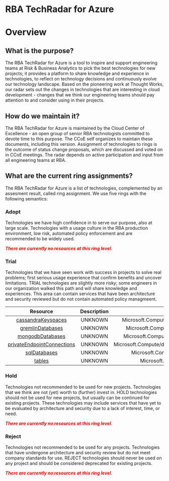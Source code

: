 
RBA TechRadar for Azure
=======================

# Overview

## What is the purpose?


The RBA TechRadar for Azure is a tool to inspire and support engineering teams at Risk & Business Analytics to pick the best technologies for new projects; it provides a platform to share knowledge and experience in technologies, to reflect on technology decisions and continuously evolve our technology landscape.  Based on the pioneering work at Thought Works, our radar sets out the changes in technologies that are interesting in cloud development - changes that we think our engineering teams should pay attention to and consider using in their projects.
## How do we maintain it?


The RBA TechRadar for Azure is maintained by the Cloud Center of Excellence - an open group of senior RBA technologists committed to devote time to this purpose.  The CCoE self organizes to maintain these documents, including this version.  Assignment of technologies to rings is the outcome of status change proposals, which are discussed and voted on in CCoE meetings.  The radar depends on active participation and input from all engineering teams at RBA.
## What are the current ring assignments?


The RBA TechRadar for Azure is a list of technologies, complemented by an assesment result, called ring assignment.  We use five rings with the following semantics:
### Adopt


Technologies we have high confidence in to serve our purpose, also at large scale.  Technologies with a usage culture in the RBA production environment, low risk, automated policy enforcement and are recommended to be widely used.  
  
***<font color="red"> There are currently no resources at this ring level. </font>***
### Trial


Technologies that we have seen work with success in projects to solve real problems;  first serious usage experience that confirm benefits and uncover limitations.  TRIAL technologies are slightly more risky; some engineers in our organization walked this path and will share knowledge and experiences.  This area can contain services that have been architecture and security reviewed but do not contain automated policy managmeent.  

|Resource|Description|Path|Status|
| :---: | :---: | :---: | :---: |
|[cassandraKeyspaces](https://github.com/openrba/python-azure-techradar/tree/master/Microsoft.Compute/databaseAccounts/cassandraKeyspaces)|UNKNOWN|Microsoft.Compute/databaseAccounts/cassandraKeyspaces|TRIAL|
|[gremlinDatabases](https://github.com/openrba/python-azure-techradar/tree/master/Microsoft.Compute/databaseAccounts/gremlinDatabases)|UNKNOWN|Microsoft.Compute/databaseAccounts/gremlinDatabases|TRIAL|
|[mongodbDatabases](https://github.com/openrba/python-azure-techradar/tree/master/Microsoft.Compute/databaseAccounts/mongodbDatabases)|UNKNOWN|Microsoft.Compute/databaseAccounts/mongodbDatabases|TRIAL|
|[privateEndpointConnections](https://github.com/openrba/python-azure-techradar/tree/master/Microsoft.Compute/databaseAccounts/privateEndpointConnections)|UNKNOWN|Microsoft.Compute/databaseAccounts/privateEndpointConnections|TRIAL|
|[sqlDatabases](https://github.com/openrba/python-azure-techradar/tree/master/Microsoft.Compute/databaseAccounts/sqlDatabases)|UNKNOWN|Microsoft.Compute/databaseAccounts/sqlDatabases|TRIAL|
|[tables](https://github.com/openrba/python-azure-techradar/tree/master/Microsoft.Compute/databaseAccounts/tables)|UNKNOWN|Microsoft.Compute/databaseAccounts/tables|TRIAL|

### Hold


Technologies not recommended to be used for new projects. Technologies that we think are not (yet) worth to (further) invest in.  HOLD technologies should not be used for new projects, but usually can be continued for existing projects.  These technologies may include services that have yet to be evaluated by architecture and security due to a lack of interest, time, or need.  
  
***<font color="red"> There are currently no resources at this ring level. </font>***
### Reject


Technologies not recommended to be used for any projects. Technologies that have undergone architecture and security review but do not meet company standards for use.  REJECT technologies should never be used on any project and should be considered deprecated for existing projects.  
  
***<font color="red"> There are currently no resources at this ring level. </font>***